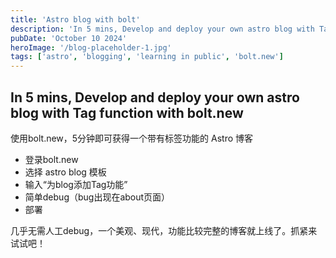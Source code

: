 ```yaml
---
title: 'Astro blog with bolt'
description: 'In 5 mins, Develop and deploy your own astro blog with Tag function with bolt.new'
pubDate: 'October 10 2024'
heroImage: '/blog-placeholder-1.jpg'
tags: ['astro', 'blogging', 'learning in public', 'bolt.new']
---
```


## In 5 mins, Develop and deploy your own astro blog with Tag function with bolt.new

使用bolt.new，5分钟即可获得一个带有标签功能的 Astro 博客

- 登录bolt.new
- 选择 astro blog 模板
- 输入“为blog添加Tag功能”
- 简单debug（bug出现在about页面）
- 部署

几乎无需人工debug，一个美观、现代，功能比较完整的博客就上线了。抓紧来试试吧！